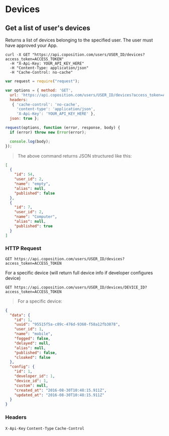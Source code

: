 # Devices
## Get a list of user's devices

Returns a list of devices belonging to the specified user. The user must have approved your App.

```shell
curl -X GET "https://api.coposition.com/users/USER_ID/devices?access_token=ACCESS_TOKEN"
  -H "X-Api-Key: YOUR_API_KEY_HERE"
  -H "Content-Type: application/json"
  -H "Cache-Control: no-cache"
```
```javascript
var request = require("request");

var options = { method: 'GET',
  url: 'https://api.coposition.com/users/USER_ID/devices?access_token=ACCESS_TOKEN',
  headers:
   { 'cache-control': 'no-cache',
     'content-type': 'application/json',
     'X-Api-Key': 'YOUR_API_KEY_HERE' },
  json: true };

request(options, function (error, response, body) {
  if (error) throw new Error(error);

  console.log(body);
});

```
> The above command returns JSON structured like this:

```json
[
  {
    "id": 54,
    "user_id": 2,
    "name": "empty",
    "alias": null,
    "published": false
  },
  {
    "id": 7,
    "user_id": 2,
    "name": "Computer",
    "alias": null,
    "published": true
  }
]
```
### HTTP Request
`GET https://api.coposition.com/users/USER_ID/devices?access_token=ACCESS_TOKEN`

For a specific device (will return full device info if developer configures device)

`GET https://api.coposition.com/users/USER_ID/devices/DEVICE_ID?access_token=ACCESS_TOKEN`

> For a specific device:

```json
{
  "data": {
    "id": 1,
    "uuid": "95515f5a-c89c-476d-9360-f58a12fb3878",
    "user_id": 1,
    "name": "mobile",
    "fogged": false,
    "delayed": null,
    "alias": null,
    "published": false,
    "cloaked": false
  },
  "config": {
    "id": 1,
    "developer_id": 1,
    "device_id": 1,
    "custom": null,
    "created_at": "2016-08-30T10:48:15.911Z",
    "updated_at": "2016-08-30T10:48:15.911Z"
  }
}
```

### Headers

`X-Api-Key`
`Content-Type`
`Cache-Control`
